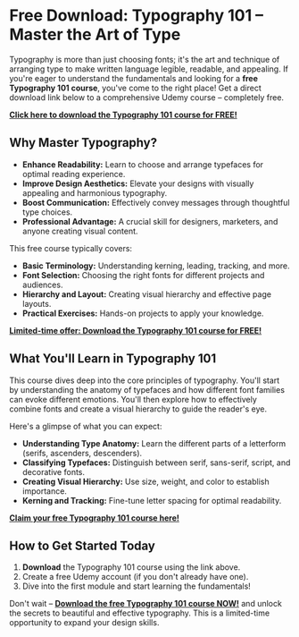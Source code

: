 # Free Download: Typography 101 – Master the Art of Type

Typography is more than just choosing fonts; it's the art and technique of arranging type to make written language legible, readable, and appealing. If you're eager to understand the fundamentals and looking for a **free Typography 101 course**, you've come to the right place! Get a direct download link below to a comprehensive Udemy course – completely free.

[**Click here to download the Typography 101 course for FREE!**](https://udemywork.com/typography-101)

## Why Master Typography?

*   **Enhance Readability:** Learn to choose and arrange typefaces for optimal reading experience.
*   **Improve Design Aesthetics:** Elevate your designs with visually appealing and harmonious typography.
*   **Boost Communication:** Effectively convey messages through thoughtful type choices.
*   **Professional Advantage:** A crucial skill for designers, marketers, and anyone creating visual content.

This free course typically covers:

*   **Basic Terminology:** Understanding kerning, leading, tracking, and more.
*   **Font Selection:** Choosing the right fonts for different projects and audiences.
*   **Hierarchy and Layout:** Creating visual hierarchy and effective page layouts.
*   **Practical Exercises:** Hands-on projects to apply your knowledge.

[**Limited-time offer: Download the Typography 101 course for FREE!**](https://udemywork.com/typography-101)

## What You'll Learn in Typography 101

This course dives deep into the core principles of typography. You'll start by understanding the anatomy of typefaces and how different font families can evoke different emotions. You'll then explore how to effectively combine fonts and create a visual hierarchy to guide the reader's eye.

Here's a glimpse of what you can expect:

*   **Understanding Type Anatomy:** Learn the different parts of a letterform (serifs, ascenders, descenders).
*   **Classifying Typefaces:** Distinguish between serif, sans-serif, script, and decorative fonts.
*   **Creating Visual Hierarchy:** Use size, weight, and color to establish importance.
*   **Kerning and Tracking:** Fine-tune letter spacing for optimal readability.

[**Claim your free Typography 101 course here!**](https://udemywork.com/typography-101)

## How to Get Started Today

1.  **Download** the Typography 101 course using the link above.
2.  Create a free Udemy account (if you don't already have one).
3.  Dive into the first module and start learning the fundamentals!

Don't wait – **[Download the free Typography 101 course NOW!](https://udemywork.com/typography-101)** and unlock the secrets to beautiful and effective typography. This is a limited-time opportunity to expand your design skills.
